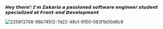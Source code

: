 𝙃𝙚𝙮 𝙩𝙝𝙚𝙧𝙚!! 𝙄'𝙢 𝙕𝙖𝙠𝙖𝙧𝙞𝙖 𝙖 𝙥𝙖𝙨𝙨𝙞𝙤𝙣𝙚𝙙 𝙨𝙤𝙛𝙩𝙬𝙖𝙧𝙚 𝙚𝙣𝙜𝙞𝙣𝙚𝙚𝙧 𝙨𝙩𝙪𝙙𝙚𝙣𝙩 𝙨𝙥𝙚𝙘𝙞𝙖𝙡𝙞𝙯𝙚𝙙 𝙖𝙩 𝙁𝙧𝙤𝙣𝙩-𝙚𝙣𝙙 𝘿𝙚𝙫𝙚𝙡𝙤𝙥𝙢𝙚𝙣𝙩



![225813708-98b745f2-7d22-48cf-9150-083f1b00d6c9](https://github.com/ezacaryy/ezacaryy/assets/133505628/5479411c-5d63-4637-a937-7c92f6afc9fa)
